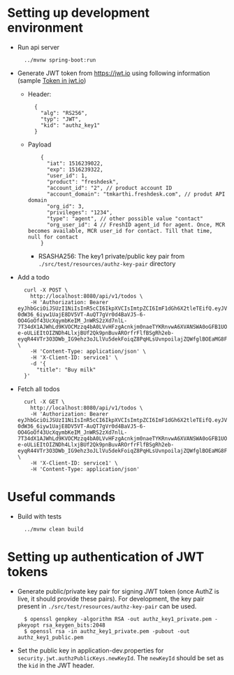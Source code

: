 
Setting up development environment
==================================
* Run api server

        ../mvnw spring-boot:run
        
* Generate JWT token from https://jwt.io using following information (sample 
[Token in jwt.io](https://jwt.io/#debugger-io?token=eyJhbGciOiJSUzI1NiIsInR5cCI6IkpXVCIsImtpZCI6ImtleTEifQ.eyJVc2VySWQiOiIxMjMiLCJBY2NJZCI6IjEiLCJPcmdJZCI6IjIiLCJQZXJtaXNzaW9ucyI6IjMxIiwiaWF0IjoxNTE2MjM5MDIyfQ.DmEvO7fRe_hYA5ny-aTVoVmMTcl5CfQwrVhOteZCtWn0gsSBapUBtqLAfJ7KsY0EzTLZ3GKG2bEHbqNGGaAjImR_HCXKUuJ564YMDs4c5X-7bxor1Ncs3cCKv8LS058cJmgpJG2Ci6ppqzihmpt_cabzFWflewHNtI8g2IT6aPm-NUpBEPXlBAtv1I1nOXj7PzSYw-nmUeYy4aSkBfEnUzHaQ57nFyGfUNwn0Ptvn_7kx3-ily75TUnPKj7qHtz0w6tiAa8XZ7ZNdGLgR8N58zosy2pfH618YIzYO_fCO1jCqt5oEZJjNre6uqI7DA2WAIz2HFfOCrbjsxWTwEZ0xw&publicKey=-----BEGIN%20PUBLIC%20KEY-----%0AMIIBIjANBgkqhkiG9w0BAQEFAAOCAQ8AMIIBCgKCAQEAqq9huwc3u0EVRAhESEb%2B%0A8CFxO8TEpbw%2Fgi%2FXDAQSCdHRyuPxiNyWLNrJ%2FQbq2lcueSdSc94vUVJ2mmPIRMX5%0AIWDLEbqjPgRaNM26VroGZgT1HKOWLF2Lra%2F6bwxhH9RhG0lCwIaXLqp5zPXt3gia%0AOi8OIoKhUTEdhkZe2Lw%2F9PyZj4ky%2Fgy4gf4nrJ5yasVBNHokEmvixb3XlQVTjYs6%0A3m9MVNqGgV2KTgTnfBA24H%2FXQftKas%2BDn8yDrtUDmKr87Xo0eI5FeM5RxLmFQezI%0ArobHgH24U3ijfZZkPb6XT9XarcuccLSrUD1SZTmqxdA5mspmwsost%2FN8bVp0ouJp%0AGQIDAQAB%0A-----END%20PUBLIC%20KEY-----))
    * Header: 
    
            {
              "alg": "RS256",
              "typ": "JWT",
              "kid": "authz_key1"
            }
            
    * Payload

              {
                "iat": 1516239022,
                "exp": 1516239322,
                "user_id": 1,
                "product": "freshdesk",
                "account_id": "2", // product account ID
                "account_domain": "tmkarthi.freshdesk.com", // produt API domain
                "org_id": 3,
                "privileges": "1234",
                "type": "agent", // other possible value "contact"
                "org_user_id": 4 // FreshID agent_id for agent. Once, MCR becomes available, MCR user_id for contact. Till that time, null for contact
              }
      * RSASHA256: The key1 private/public key pair from `./src/test/resources/authz-key-pair` directory
    
* Add a todo

        curl -X POST \
          http://localhost:8080/api/v1/todos \
          -H 'Authorization: Bearer eyJhbGciOiJSUzI1NiIsInR5cCI6IkpXVCIsImtpZCI6ImF1dGh6X2tleTEifQ.eyJVc2VySWQiOiIxMjMiLCJBY2NJZCI6IjEiLCJPcmdJZCI6IjIiLCJQZXJtaXNzaW9ucyI6IjYzIiwiaWF0IjoxNTE2MjM5MDIyfQ.mFJKNLBh2_bvb5dQ7ennGm5dU9l4s855zPFG2yp1DnEN2DXoLigda6_Jkx6BzftJ9fOB6-0dW36_6iyw1UajE8DV5VT-AuQT7gVr0d4BaVJ5-6-OO4GoOf43UcXqymbKeIM_JnWRS2zXd7nlL-7T34dX1AJWhLd9KVOCMzzq4bA0LVvHFzgAcnkjm0naeTYKRnvwA6XVANSWA0oGFB1UOHCzq4R-e-oULiEItOIZNDh4LlxjBUf2Qk9pnBuvAROrfrFlfBSgRh2eb-eyqR44VTr3O3DWb_IG9ehz3oJLlVu5dekFoiqZ8PqHLsUvnpoilajZQWfglBOEaMG8FBkNZg' \
          -H 'Content-Type: application/json' \
          -H 'X-Client-ID: service1' \
          -d '{
        	"title": "Buy milk"
        }'

* Fetch all todos

        curl -X GET \
          http://localhost:8080/api/v1/todos \
          -H 'Authorization: Bearer eyJhbGciOiJSUzI1NiIsInR5cCI6IkpXVCIsImtpZCI6ImF1dGh6X2tleTEifQ.eyJVc2VySWQiOiIxMjMiLCJBY2NJZCI6IjEiLCJPcmdJZCI6IjIiLCJQZXJtaXNzaW9ucyI6IjYzIiwiaWF0IjoxNTE2MjM5MDIyfQ.mFJKNLBh2_bvb5dQ7ennGm5dU9l4s855zPFG2yp1DnEN2DXoLigda6_Jkx6BzftJ9fOB6-0dW36_6iyw1UajE8DV5VT-AuQT7gVr0d4BaVJ5-6-OO4GoOf43UcXqymbKeIM_JnWRS2zXd7nlL-7T34dX1AJWhLd9KVOCMzzq4bA0LVvHFzgAcnkjm0naeTYKRnvwA6XVANSWA0oGFB1UOHCzq4R-e-oULiEItOIZNDh4LlxjBUf2Qk9pnBuvAROrfrFlfBSgRh2eb-eyqR44VTr3O3DWb_IG9ehz3oJLlVu5dekFoiqZ8PqHLsUvnpoilajZQWfglBOEaMG8FBkNZg' \
          -H 'X-Client-ID: service1' \
          -H 'Content-Type: application/json'

Useful commands
===============
* Build with tests

        ../mvnw clean build

Setting up authentication of JWT tokens
=====================================
 
* Generate public/private key pair for signing JWT token (once AuthZ is live, it should provide these pairs).
For development, the key pair present in `./src/test/resources/authz-key-pair` can be used.

        $ openssl genpkey -algorithm RSA -out authz_key1_private.pem -pkeyopt rsa_keygen_bits:2048
        $ openssl rsa -in authz_key1_private.pem -pubout -out authz_key1_public.pem

* Set the public key in application-dev.properties for `security.jwt.authzPublicKeys.newKeyId`. The `newKeyId` should be set as
 the `kid` in the JWT header. 